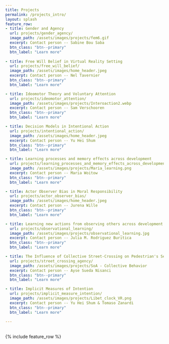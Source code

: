 ```yaml
---
title: Projects
permalink: /projects_intro/
layout: splash
feature_row:
- title: Gender and Agency
  url: projects/gender_agency/
  image_path: /assets/images/projects/fem6.gif
  excerpt: Contact person -- Sabine Bou Saba
  btn_class: "btn--primary"
  btn_label: "Learn more"
  
- title: Free Will Belief in Virtual Reality Setting
  url: projects/free_will_belief/
  image_path: /assets/images/home_header.jpeg
  excerpt: Contact person -- Nel Tavernier
  btn_class: "btn--primary"
  btn_label: "Learn more"

- title: Ideomotor Theory and Voluntary Attention
  url: projects/ideomotor_attention/
  image_path: /assets/images/projects/Interoaction2.webp
  excerpt: Contact person -- Sam Verschooren
  btn_class: "btn--primary"
  btn_label: "Learn more"

- title: Decision Models in Intentional Action
  url: projects/intentional_action/
  image_path: /assets/images/home_header.jpeg
  excerpt: Contact person -- Yu Hei Shum
  btn_class: "btn--primary"
  btn_label: "Learn more"

- title: Learning processes and memory effects across development
  url: projects/learning_processes_and_memory_effects_across_development/
  image_path: /assets/images/projects/Maria_learning.png
  excerpt: Contact person -- Maria Woitow
  btn_class: "btn--primary"
  btn_label: "Learn more"

- title: Actor Observer Bias in Moral Responsibility
  url: projects/actor_observer_bias/
  image_path: /assets/images/home_header.jpeg
  excerpt: Contact person -- Jurena Wille
  btn_class: "btn--primary"
  btn_label: "Learn more"

- title: Learning new actions from observing others across development
  url: projects/observational_learning/
  image_path: /assets/images/projects/observational_learning.jpg
  excerpt: Contact person -- Julia M. Rodriguez Buritica
  btn_class: "btn--primary"
  btn_label: "Learn more"

- title: The Influence of Collective Street-Crossing on Pedestrian's Sense of Agency
  url: projects/street_crossing_agency/
  image_path: /assets/images/projects/SoA - Collective Behavior
  excerpt: Contact person -- Ayse Sueda Nisanci
  btn_class: "btn--primary"
  btn_label: "Learn more"

- title: Implicit Measures of Intention
  url: projects/implicit_measure_intention/
  image_path: /assets/images/projects/Libet_clock_VR.png
  excerpt: Contact person -- Yu Hei Shum & Tomaso Zanardi
  btn_class: "btn--primary"
  btn_label: "Learn more"
  
---
```


<br />
<div class="grid__wrapper">
{% include feature_row %}
</div>
